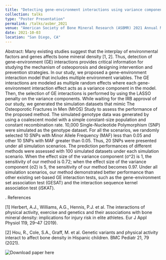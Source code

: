 ```yaml
---
title: "Detecting gene-environment interactions using variance component selection with an application in MrOS data"
collection: talks
type: "Poster Presentation"
permalink: /talks/asbmr_2021
venue: "American Society of Bone Mineral Research (ASBMR) 2021 Annual Meeting"
date: 2021-10-03
location: "San Diego, CA"
---
```


Abstract: 
Many existing studies suggest that the interplay of environmental factors and genes affects bone mineral density [1, 2]. Thus, detection of gene-environment (GE) interactions provides critical information for studying the mechanism of osteoporosis and designing intervention and prevention strategies. In our study, we proposed a gene-environment interaction model that includes multiple environment variables. The GE interactions are modeled as multiple random effects where each gene-environment interaction effect acts as a variance component in the model. Then, the selection of GE interactions is performed by using the LASSO penalty on the variance components. While waiting for the IRB approval of our study, we generated the simulation datasets that mimic The Osteoporotic Fractures in Men (MrOS) Study to assess the performance of the proposed method. The simulated genotype data was generated by using a coalescent model with a simple constant-size population and constant recombination rate. 10,000 Single-Nucleotide Polymorphism (SNP) were simulated as the genotype dataset. For all the scenarios, we randomly selected 10 SNPs with Minor Allele Frequency (MAF) less than 0.05 and other 10 SNPs with MAF greater than 0.05. Thus, 20 SNPs were presented under all simulation scenarios. The prediction performances of different methods were assessed with 100 simulated datasets under each simulation scenario. When the effect size of the variance component (σ^2) is 1, the sensitivity of our method is 0.72; when the effect size of the variance component (σ2) is 5, the sensitivity of our method becomes 0.97. Under all simulation scenarios, our method demonstrated better performance than other existing set-based GE interaction tests, such as the gene-environment set association test (GESAT) and the interaction sequence kernel association test (iSKAT). 

. 
References

[1] Herbert, A.J., Williams, A.G., Hennis, P.J. et al. The interactions of physical activity, exercise and genetics and their associations with bone mineral density: implications for injury risk in elite athletes. Eur J Appl Physiol 119, 29–47 (2019). 

[2] Hou, R., Cole, S.A., Graff, M. et al. Genetic variants and physical activity interact to affect bone density in Hispanic children. BMC Pediatr 21, 79 (2021). 

 ![Download paper here](http://liuaber.github.io/images/500x300.png)

